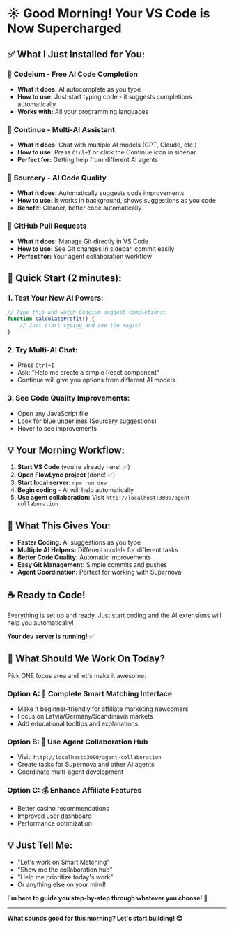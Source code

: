 # ☀️ Good Morning! Your VS Code is Now Supercharged

## ✅ What I Just Installed for You:

### 🤖 **Codeium** - Free AI Code Completion
- **What it does:** AI autocomplete as you type
- **How to use:** Just start typing code - it suggests completions automatically
- **Works with:** All your programming languages

### 🔧 **Continue** - Multi-AI Assistant  
- **What it does:** Chat with multiple AI models (GPT, Claude, etc.)
- **How to use:** Press `Ctrl+I` or click the Continue icon in sidebar
- **Perfect for:** Getting help from different AI agents

### 🎯 **Sourcery** - AI Code Quality
- **What it does:** Automatically suggests code improvements
- **How to use:** It works in background, shows suggestions as you code
- **Benefit:** Cleaner, better code automatically

### 🔄 **GitHub Pull Requests**
- **What it does:** Manage Git directly in VS Code
- **How to use:** See Git changes in sidebar, commit easily
- **Perfect for:** Your agent collaboration workflow

## 🚀 **Quick Start (2 minutes):**

### 1. **Test Your New AI Powers:**
```javascript
// Type this and watch Codeium suggest completions:
function calculateProfit() {
    // Just start typing and see the magic!
}
```

### 2. **Try Multi-AI Chat:**
- Press `Ctrl+I` 
- Ask: "Help me create a simple React component"
- Continue will give you options from different AI models

### 3. **See Code Quality Improvements:**
- Open any JavaScript file
- Look for blue underlines (Sourcery suggestions)
- Hover to see improvements

## 💡 **Your Morning Workflow:**

1. **Start VS Code** (you're already here! ✅)
2. **Open FlowLync project** (done! ✅)  
3. **Start local server:** `npm run dev`
4. **Begin coding** - AI will help automatically
5. **Use agent collaboration:** Visit `http://localhost:3000/agent-collaboration`

## 🎯 **What This Gives You:**

- **Faster Coding:** AI suggestions as you type
- **Multiple AI Helpers:** Different models for different tasks  
- **Better Code Quality:** Automatic improvements
- **Easy Git Management:** Simple commits and pushes
- **Agent Coordination:** Perfect for working with Supernova

## ☕ **Ready to Code!**

Everything is set up and ready. Just start coding and the AI extensions will help you automatically!

**Your dev server is running!** ✅

## 🎯 **What Should We Work On Today?**

Pick ONE focus area and let's make it awesome:

### **Option A: 🎨 Complete Smart Matching Interface**
- Make it beginner-friendly for affiliate marketing newcomers
- Focus on Latvia/Germany/Scandinavia markets  
- Add educational tooltips and explanations

### **Option B: 🤝 Use Agent Collaboration Hub**
- Visit: `http://localhost:3000/agent-collaboration`
- Create tasks for Supernova and other AI agents
- Coordinate multi-agent development

### **Option C: 💰 Enhance Affiliate Features**
- Better casino recommendations
- Improved user dashboard
- Performance optimization

## 💡 **Just Tell Me:**
- "Let's work on Smart Matching"
- "Show me the collaboration hub"  
- "Help me prioritize today's work"
- Or anything else on your mind!

**I'm here to guide you step-by-step through whatever you choose! 🚀**

---

**What sounds good for this morning? Let's start building! 😊**